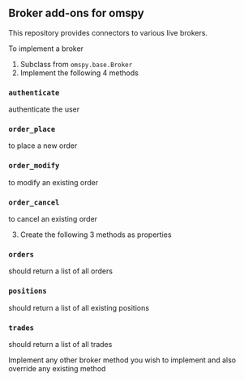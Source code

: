 ## Broker add-ons for omspy

This repository provides connectors to various live brokers.

To implement a broker

1. Subclass from `omspy.base.Broker`
2. Implement the following 4 methods

### `authenticate`
authenticate the user
### `order_place`
to place a new order
### `order_modify`
to modify an existing order
### `order_cancel`
to cancel an existing order

3. Create the following 3 methods as properties
### `orders`
should return a list of all orders
### `positions`
should return a list of all existing positions
### `trades`
should return a list of all trades

Implement any other broker method you wish to implement
and also override any existing method
